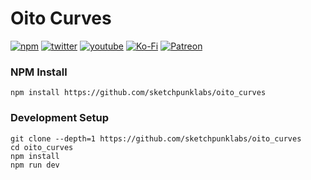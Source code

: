 # Oito Curves

[![npm](https://img.shields.io/badge/Npm-install-blue?style=flat-square&logo=npm)](https://www.npmjs.com/package/oito)
[![twitter](https://img.shields.io/badge/Twitter-profile-blue?style=flat-square&logo=twitter)](https://twitter.com/SketchpunkLabs)
[![youtube](https://img.shields.io/badge/Youtube-subscribe-red?style=flat-square&logo=youtube)](https://youtube.com/c/sketchpunklabs)
[![Ko-Fi](https://img.shields.io/badge/Ko_Fi-donate-orange?style=flat-square&logo=youtube)](https://ko-fi.com/sketchpunk)
[![Patreon](https://img.shields.io/badge/Patreon-donate-red?style=flat-square&logo=youtube)](https://www.patreon.com/sketchpunk)

### NPM Install ###
```
npm install https://github.com/sketchpunklabs/oito_curves
```

### Development Setup ###
```
git clone --depth=1 https://github.com/sketchpunklabs/oito_curves
cd oito_curves
npm install
npm run dev
```